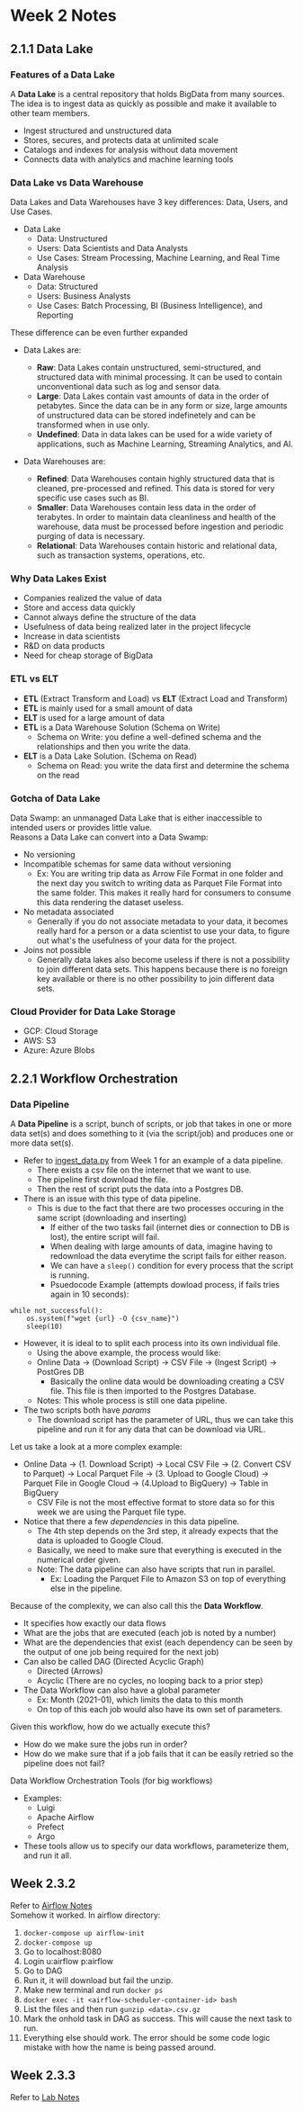 # Week 2 Notes
## 2.1.1 Data Lake
### Features of a Data Lake
A **Data Lake** is a central repository that holds BigData from many sources. The idea is to ingest data as quickly as possible and make it available to other team members.
- Ingest structured and unstructured data
- Stores, secures, and protects data at unlimited scale
- Catalogs and indexes for analysis without data movement
- Connects data with analytics and machine learning tools

### Data Lake vs Data Warehouse
Data Lakes and Data Warehouses have 3 key differences: Data, Users, and Use Cases.
- Data Lake
    - Data: Unstructured
    - Users: Data Scientists and Data Analysts
    - Use Cases: Stream Processing, Machine Learning, and Real Time Analysis
- Data Warehouse
    - Data: Structured
    - Users: Business Analysts
    - Use Cases: Batch Processing, BI (Business Intelligence), and Reporting

These difference can be even further expanded
- Data Lakes are:
    - **Raw**: Data Lakes contain unstructured, semi-structured, and structured data with minimal processing. It can be used to contain unconventional data such as log and sensor data.
    - **Large**: Data Lakes contain vast amounts of data in the order of petabytes. Since the data can be in any form or size, large amounts of unstructured data can be stored indefinetely and can be transformed when in use only.
    - **Undefined**: Data in data lakes can be used for a wide variety of applications, such as Machine Learning, Streaming Analytics, and AI.

- Data Warehouses are:
    - **Refined**: Data Warehouses contain highly structured data that is cleaned, pre-processed and refined. This data is stored for very specific use cases such as BI.
    - **Smaller**: Data Warehouses contain less data in the order of terabytes. In order to maintain data cleanliness and health of the warehouse, data must be processed before ingestion and periodic purging of data is necessary.
    - **Relational**: Data Warehouses contain historic and relational data, such as transaction systems, operations, etc.

### Why Data Lakes Exist
- Companies realized the value of data
- Store and access data quickly
- Cannot always define the structure of the data
- Usefulness of data being realized later in the project lifecycle
- Increase in data scientists
- R&D on data products
- Need for cheap storage of BigData

### ETL vs ELT
- **ETL** (Extract Transform and Load) vs **ELT** (Extract Load and Transform)
- **ETL** is mainly used for a small amount of data
- **ELT** is used for a large amount of data
- **ETL** is a Data Warehouse Solution (Schema on Write)
    - Schema on Write: you define a well-defined schema and the relationships and then you write the data.
-  **ELT** is a Data Lake Solution. (Schema on Read)
    - Schema on Read: you write the data first and determine the schema on the read

### Gotcha of Data Lake
Data Swamp: an unmanaged Data Lake that is either inaccessible to intended users or provides little value.\
Reasons a Data Lake can convert into a Data Swamp:
- No versioning
- Incompatible schemas for same data without versioning
    - Ex: You are writing trip data as Arrow File Format in one folder and the next day you switch to writing data as Parquet File Format into the same folder. This makes it really hard for consumers to consume this data rendering the dataset useless.
- No metadata associated
    - Generally if you do not associate metadata to your data, it becomes really hard for a person or a data scientist to use your data, to figure out what's the usefulness of your data for the project.
- Joins not possible
    - Generally data lakes also become useless if there is not a possibility to join different data sets. This happens because there is no foreign key available or there is no other possibility to join different data sets.

### Cloud Provider for Data Lake Storage
- GCP: Cloud Storage
- AWS: S3
- Azure: Azure Blobs

## 2.2.1 Workflow Orchestration
### Data Pipeline
A **Data Pipeline** is a script, bunch of scripts, or job that takes in one or more data set(s) and does something to it (via the script/job) and produces one or more data set(s).
- Refer to [ingest_data.py](https://github.com/rahulchaky/data-eng-camp/blob/main/week_1_basics_n_setup/docker_sql/ingest_data.py) from Week 1 for an example of a data pipeline.
    - There exists a csv file on the internet that we want to use.
    - The pipeline first download the file.
    - Then the rest of script puts the data into a Postgres DB.
- There is an issue with this type of data pipeline.
    - This is due to the fact that there are two processes occuring in the same script (downloading and inserting)
        - If either of the two tasks fail (internet dies or connection to DB is lost), the entire script will fail.
        - When dealing with large amounts of data, imagine having to redownload the data everytime the script fails for either reason.
        - We can have a `sleep()` condition for every process that the script is running.
        - Psuedocode Example (attempts dowload process, if fails tries again in 10 seconds):
```
while not_successful():
    os.system(f"wget {url} -O {csv_name}")
    sleep(10)
```
- However, it is ideal to to split each process into its own individual file.
    - Using the above example, the process would like:
    - Online Data -> (Download Script) -> CSV File -> (Ingest Script) -> PostGres DB
        - Basically the online data would be downloading creating a CSV file. This file is then imported to the Postgres Database.
    - Notes: This whole process is still one data pipeline.
- The two scripts both have *params*
    - The download script has the parameter of URL, thus we can take this pipeline and run it for any data that can be download via URL.

Let us take a look at a more complex example:
- Online Data -> (1. Download Script) -> Local CSV File -> (2. Convert CSV to Parquet) -> Local Parquet File -> (3. Upload to Google Cloud) -> Parquet File in Google Cloud -> (4.Upload to BigQuery) -> Table in BigQuery
    - CSV File is not the most effective format to store data so for this week we are using the Parquet file type.
- Notice that there a few *dependencies* in this data pipeline.
    - The 4th step depends on the 3rd step, it already expects that the data is uploaded to Google Cloud.
    - Basically, we need to make sure that everything is executed in the numerical order given.
    - Note: The data pipeline can also have scripts that run in parallel.
        - Ex: Loading the Parquet File to Amazon S3 on top of everything else in the pipeline.

Because of the complexity, we can also call this the **Data Workflow**.
- It specifies how exactly our data flows
- What are the jobs that are executed (each job is noted by a number)
- What are the dependencies that exist (each dependency can be seen by the output of one job being required for the next job)
- Can also be called DAG (Directed Acyclic Graph)
    - Directed (Arrows)
    - Acyclic (There are no cycles, no looping back to a prior step)
- The Data Workflow can also have a global parameter
    - Ex: Month (2021-01), which limits the data to this month
    - On top of this each job would also have its own set of parameters.

Given this workflow, how do we actually execute this?
- How do we make sure the jobs run in order?
- How do we make sure that if a job fails that it can be easily retried so the pipeline does not fail?


Data Workflow Orchestration Tools (for big workflows)
- Examples:
    - Luigi
    - Apache Airflow
    - Prefect
    - Argo
- These tools allow us to specify our data workflows, parameterize them, and run it all.

## Week 2.3.2
Refer to [Airflow Notes](https://github.com/rahulchaky/data-eng-camp/tree/main/week_2_data_ingestion/airflow/docs/1_concepts.md)\
Somehow it worked. In airflow directory:
1. `docker-compose up airflow-init`
2. `docker-compose up`
3. Go to localhost:8080
4. Login u:airflow p:airflow
5. Go to DAG
6. Run it, it will download but fail the unzip.
7. Make new terminal and run `docker ps`
8. `docker exec -it <airflow-scheduler-container-id> bash`
9. List the files and then run `gunzip <data>.csv.gz`
10. Mark the onhold task in DAG as success. This will cause the next task to run.
11. Everything else should work.
The error should be some code logic mistake with how the name is being passed around.

## Week 2.3.3
Refer to [Lab Notes](https://github.com/rahulchaky/data-eng-camp/tree/main/week_2_data_ingestion/airflow/lab/README.md)